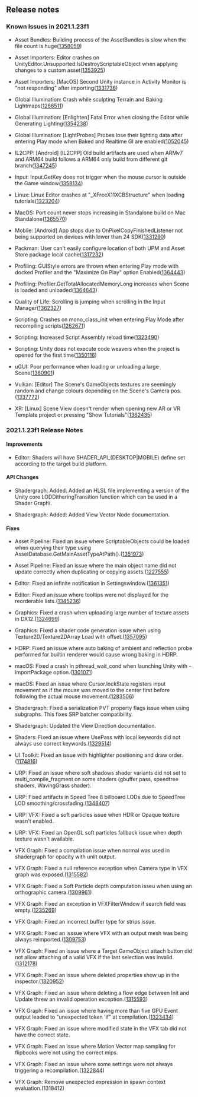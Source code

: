 ## Release notes

### Known Issues in 2021.1.23f1

-   Asset Bundles: Building process of the AssetBundles is slow when the file count is huge([1358059](https://issuetracker.unity3d.com/issues/building-process-of-the-assetbundles-is-slow-when-the-file-count-is-huge))

-   Asset Importers: Editor crashes on UnityEditor.Unsupported:IsDestroyScriptableObject when applying changes to a custom asset([1353925](https://issuetracker.unity3d.com/issues/editor-crashes-on-unityeditor-dot-unsupported-isdestroyscriptableobject-when-applying-changes-to-a-custom-asset))

-   Asset Importers: \[MacOS\] Second Unity instance in Activity Monitor is \"not responding" after importing([1331736](https://issuetracker.unity3d.com/issues/macos-second-unity-instance-in-activity-monitor-is-not-responding-after-importing))

-   Global Illumination: Crash while sculpting Terrain and Baking Lightmaps([1266511](https://issuetracker.unity3d.com/issues/crash-while-sculpting-terrain))

-   Global Illumination: \[Enlighten\] Fatal Error when closing the Editor while Generating Lighting([1354238](https://issuetracker.unity3d.com/issues/fatal-error-when-closing-the-editor-while-generating-lighting))

-   Global Illumination: \[LightProbes\] Probes lose their lighting data after entering Play mode when Baked and Realtime GI are enabled([1052045](https://issuetracker.unity3d.com/issues/light-probes-lose-their-lighting-data-after-entering-play-mode-when-baked-and-realtime-gi-are-enabled))

-   IL2CPP: \[Android\] \[IL2CPP\] Old build artifacts are used when ARMv7 and ARM64 build follows a ARM64 only build from different git branch([1347245](https://issuetracker.unity3d.com/issues/android-il2cpp-old-build-artifacts-are-used-when-armv7-and-arm64-build-follows-a-arm64-only-build-from-different-git-branch))

-   Input: Input.GetKey does not trigger when the mouse cursor is outside the Game window([1358134](https://issuetracker.unity3d.com/issues/input-dot-getkey-does-not-trigger-when-the-mouse-cursor-is-outside-the-game-window))

-   Linux: Linux Editor crashes at \"\_XFreeX11XCBStructure\" when loading tutorials([1323204](https://issuetracker.unity3d.com/issues/linux-editor-crashes-at-xfreex11xcbstructure-when-loading-tutorials))

-   MacOS: Port count never stops increasing in Standalone build on Mac Standalone([1365570](https://issuetracker.unity3d.com/issues/port-count-never-stops-increasing-in-standalone-build-on-mac-standalone))

-   Mobile: \[Android\] App stops due to OnPixelCopyFinishedListener not being supported on devices with lower than 24 SDK([1331290](https://issuetracker.unity3d.com/issues/app-stops-due-to-onpixelcopyfinishedlistener-not-being-supported-on-devices-with-lower-than-24-sdk))

-   Packman: User can\'t easily configure location of both UPM and Asset Store package local cache([1317232](https://issuetracker.unity3d.com/issues/user-cant-easily-configure-location-of-both-upm-and-asset-store-package-local-cache))

-   Profiling: GUIStyle errors are thrown when entering Play mode with docked Profiler and the \"Maximize On Play\" option Enabled([1364443](https://issuetracker.unity3d.com/issues/guistyle-errors-are-thrown-when-entering-play-mode-with-docked-profiler-and-the-maximize-on-play-option-enabled))

-   Profiling: Profiler.GetTotalAllocatedMemoryLong increases when Scene is loaded and unloaded([1364643](https://issuetracker.unity3d.com/issues/profiler-dot-gettotalallocatedmemorylong-increases-when-scene-is-loaded-and-unloaded))

-   Quality of Life: Scrolling is jumping when scrolling in the Input Manager([1362327](https://issuetracker.unity3d.com/issues/scrolling-is-jumping-when-scrolling-in-the-input-manager))

-   Scripting: Crashes on mono_class_init when entering Play Mode after recompiling scripts([1262671](https://issuetracker.unity3d.com/issues/crashes-on-mono-class-init-when-entering-play-mode-after-recompiling-scripts))

-   Scripting: Increased Script Assembly reload time([1323490](https://issuetracker.unity3d.com/issues/increased-reload-time))

-   Scripting: Unity does not execute code weavers when the project is opened for the first time([1350116](https://issuetracker.unity3d.com/issues/unity-does-not-execute-code-weavers-when-its-opened-for-the-first-time))

-   uGUI: Poor performance when loading or unloading a large Scene([1360901](https://issuetracker.unity3d.com/issues/poor-performance-when-loading-or-unloading-a-large-scene))

-   Vulkan: \[Editor\] The Scene\'s GameObjects textures are seemingly random and change colours depending on the Scene\'s Camera pos.([1337772](https://issuetracker.unity3d.com/issues/vulkan-editor-the-scenes-gameobjects-textures-are-seemingly-random-and-change-colours-depending-on-the-scenes-camera-pos))

-   XR: \[Linux\] Scene View doesn\'t render when opening new AR or VR Template project or pressing \"Show Tutorials\"([1362435](https://issuetracker.unity3d.com/issues/xr-linux-scene-view-doesnt-render-when-opening-new-ar-or-vr-template-project-or-pressing-show-tutorials))

### 2021.1.23f1 Release Notes

#### Improvements

-   Editor: Shaders will have SHADER_API\_(DESKTOP\|MOBILE) define set according to the target build platform.

#### API Changes

-   Shadergraph: Added: Added an HLSL file implementing a version of the Unity core LODDitheringTransition function which can be used in a Shader Graph\\.

-   Shadergraph: Added: Added View Vector Node documentation.

#### Fixes

-   Asset Pipeline: Fixed an issue where ScriptableObjects could be loaded when querying their type using AssetDatabase.GetMainAssetTypeAtPath().([1351973](https://issuetracker.unity3d.com/issues/assetdatabase-dot-getmainassettypeatpath-sometimes-loads-objects-when-deriving-their-type-and-leaves-them-loaded))

-   Asset Pipeline: Fixed an issue where the main object name did not update correctly when duplicating or copying assets.([1227555](https://issuetracker.unity3d.com/issues/renamed-or-duplicated-scriptableobject-contains-old-assets-name-till-saveporject-is-pressed))

-   Editor: Fixed an infinite notification in Settingswindow.([1361351](https://issuetracker.unity3d.com/issues/mobile-notifications-editor-crashes-when-clicking-on-any-category-while-mobile-notifications-pane-is-open))

-   Editor: Fixed an issue where tooltips were not displayed for the reorderable lists.([1345236](https://issuetracker.unity3d.com/issues/tooltips-are-not-displayed-in-inspector-when-hovering-over-the-reorderable-array-slash-list-property))

-   Graphics: Fixed a crash when uploading large number of texture assets in DX12.([1324699](https://issuetracker.unity3d.com/issues/crash-on-tiledtexturemanager-createtexture-when-creating-a-large-amount-of-assets-in-one-batch))

-   Graphics: Fixed a shader code generation issue when using Texture2D/Texture2DArray Load with offset.([1357095](https://issuetracker.unity3d.com/issues/android-shader-compiler-generates-ivec3-instead-of-ivec2-when-compiling-texture2d-dot-load))

-   HDRP: Fixed an issue where auto baking of ambient and reflection probe performed for builtin renderer would cause wrong baking in HDRP.

-   macOS: Fixed a crash in pthread_wait_cond when launching Unity with -importPackage option.([1301071](https://issuetracker.unity3d.com/issues/osx-editor-crashes-on-pthread-cond-wait-when-launching-editor-with-importpackage-command-line-argument))

-   macOS: Fixed an issue where Cursor.lockState registers input movement as if the mouse was moved to the center first before following the actual mouse movement.([1283506](https://issuetracker.unity3d.com/issues/mac-cursor-dot-lockstate-registers-input-movement-to-center-when-mouse-is-moved))

-   Shadergraph: Fixed a serialization PVT property flags issue when using subgraphs. This fixes SRP batcher compatibility.

-   Shadergraph: Updated the View Direction documentation.

-   Shaders: Fixed an issue where UsePass with local keywords did not always use correct keywords.([1329514](https://issuetracker.unity3d.com/issues/shader-with-usepass-is-missing-certain-passes-in-a-player-build))

-   UI Toolkit: Fixed an issue with highlighter positioning and draw order.([1174816](https://issuetracker.unity3d.com/issues/linux-editor-highlighter-does-not-work-well))

-   URP: Fixed an issue where soft shadows shader variants did not set to multi_compile_fragment on some shaders (gbuffer pass, speedtree shaders, WavingGrass shader).

-   URP: Fixed artifacts in Speed Tree 8 billboard LODs due to SpeedTree LOD smoothing/crossfading.([1348407](https://issuetracker.unity3d.com/issues/urp-speedtree-speedtree8-shader-has-an-artifact-when-convert-to-billboard-lod))

-   URP: VFX: Fixed a soft particles issue when HDR or Opaque texture wasn\'t enabled.

-   URP: VFX: Fixed an OpenGL soft particles fallback issue when depth texture wasn\'t available.

-   VFX Graph: Fixed a compilation issue when normal was used in shadergraph for opacity with unlit output.

-   VFX Graph: Fixed a null reference exception when Camera type in VFX graph was exposed.([1315582](https://issuetracker.unity3d.com/issues/exposing-a-camera-type-in-blackboard-throws-null-ref-exception-console-errors))

-   VFX Graph: Fixed a Soft Particle depth computation isseu when using an orthographic camera.([1309961](https://issuetracker.unity3d.com/issues/vfx-is-shown-behind-gameobjects-when-the-vfx-is-closer-to-the-orthographic-camera-and-soft-particle-is-enabled))

-   VFX Graph: Fixed an exception in VFXFilterWindow if search field was empty.([1235269](https://issuetracker.unity3d.com/issues/vfx-graph-editor-throws-nullreferenceexception-in-the-console-when-a-new-node-is-created-from-output-mesh-node-in-vfx-graph))

-   VFX Graph: Fixed an incorrect buffer type for strips issue.

-   VFX Graph: Fixed an isssue where VFX with an output mesh was being always reimported.([1309753](https://issuetracker.unity3d.com/issues/output-mesh-nodes-force-vfxs-to-recompile-when-not-neded))

-   VFX Graph: Fixed an issue where a Target GameObject attach button did not allow attaching of a valid VFX if the last selection was invalid.([1312178](https://issuetracker.unity3d.com/issues/vfx-window-target-gameobject-attach-button-does-not-allow-attaching-a-valid-vfx-if-the-last-selection-was-invalid))

-   VFX Graph: Fixed an issue where deleted properties show up in the inspector.([1320952](https://issuetracker.unity3d.com/issues/blackboard-deleted-properties-still-show-up-in-the-inspector))

-   VFX Graph: Fixed an issue where deleting a flow edge between Init and Update threw an invalid operation exception.([1315593](https://issuetracker.unity3d.com/issues/model-is-not-registered-errors-when-disconnecting-a-system-between-its-initialize-and-update-contexts))

-   VFX Graph: Fixed an issue where having more than five GPU Event output leaded to \"unexpected token \'if\" at compilation.([1323434](https://issuetracker.unity3d.com/issues/vfx-too-many-gpu-event-leads-to-compilation-error))

-   VFX Graph: Fixed an issue where modified state in the VFX tab did not have the correct state.

-   VFX Graph: Fixed an issue where Motion Vector map sampling for flipbooks were not using the correct mips.

-   VFX Graph: Fixed an issue where some settings were not always triggering a recompilation.([1322844](https://issuetracker.unity3d.com/issues/change-in-some-operator-enums-doesnt-recompile-the-graph))

-   VFX Graph: Remove unexpected expression in spawn context evaluation.(1318412)
